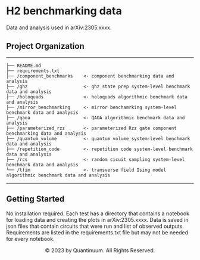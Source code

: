 # H2 benchmarking data

Data and analysis used in arXiv:2305.xxxx. 

## Project Organization
------------

    ├── README.md   
    ├── requirements.txt          
    ├── /component_benchmarks    <- component benchmarking data and analysis
    ├── /ghz                     <- ghz state prep system-level benchmark data and analysis
    ├── /holoquads               <- holoquads algorithmic benchmark data and analysis
    ├── /mirror_benchmarking     <- mirror benchamrking system-level benchmark data and analysis
    ├── /qaoa                    <- QAOA algorithmic benchmark data and analysis
    ├── /parameterized_rzz       <- parameterized Rzz gate component benchmarking data and analysis
    ├── /quantum_volume          <- quantum volume system-level benchmark data and analysis
    ├── /repetition_code         <- repetition code system-level benchmark data and analysis
    ├── /rcs                     <- random cicuit sampling system-level benchmark data and analysis
    └── /tfim                    <- transverse field Ising model algorithmic benchmark data and analysis

--------

## Getting Started

No installation required. Each test has a directory that contains a notebook for loading data and creating the plots in arXiv:2305.xxxx. Data is saved in json files that contain circuits that were run and list of observed outputs. Requirements are listed in the requirements.txt file but may not be needed for every notebook.

<div align="center"> &copy; 2023 by Quantinuum. All Rights Reserved. </div>